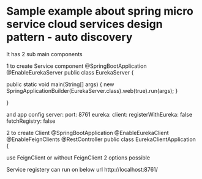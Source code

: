 # Sample example about spring micro service cloud services design pattern - auto discovery 

It has 2 sub main components

1 to create Service component 
@SpringBootApplication
@EnableEurekaServer
public class EurekaServer {

  public static void main(String[] args) {
    new SpringApplicationBuilder(EurekaServer.class).web(true).run(args);
  }

}

and app config 
server:
  port: 8761
eureka:
  client:
    registerWithEureka: false
    fetchRegistry: false
    

2 to create Client 
@SpringBootApplication
@EnableEurekaClient
@EnableFeignClients
@RestController
public class EurekaClientApplication {

use FeignClient or without FeignClient 2 options possible 


Service registery can run on below url
http://localhost:8761/ 

